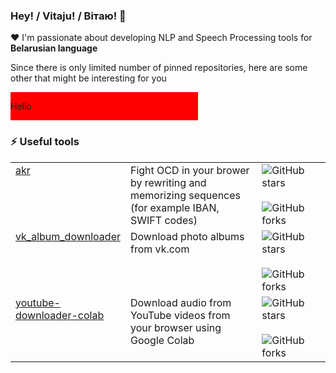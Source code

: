 ### Hey! / Vitaju! / Вітаю! 👋

:hearts: I'm passionate about developing NLP and Speech Processing tools for **Belarusian language**

Since there is only limited number of pinned repositories, here are some other that might be interesting for you

<label style="display: flex; flex-direction: column; width: 300px; background-color: red">
  <p>Hello</p>
</label>

### ⚡️ Useful tools
<table>
  <tr>
    <td valign="top" width="25%"><a href="https://github.com/navalnica/akr">akr</a></td>
    <td valign="top" width="50%">Fight OCD in your brower by rewriting and memorizing sequences (for example IBAN, SWIFT codes)</td>
    <td valign="top" width="25%">
      <img alt="GitHub stars" src="https://img.shields.io/github/stars/navalnica/akr?style=flat&label=%E2%AD%90%EF%B8%8F%20stars&labelColor=ffffff&color=ffff00">
      &nbsp&nbsp
      <img alt="GitHub forks" src="https://img.shields.io/github/forks/navalnica/akr?style=flat&label=%F0%9F%94%80%20forks&labelColor=ffffff&color=ffff00">
    </td>
  </tr>
  <tr>
    <td valign="top" width="25%"><a href="https://github.com/navalnica/vk_album_downloader">vk_album_downloader</a></td>
    <td valign="top" width="50%">Download photo albums from vk.com</td>
    <td valign="top" width="25%">
      <img alt="GitHub stars" src="https://img.shields.io/github/stars/navalnica/vk_album_downloader?style=flat&label=%E2%AD%90%EF%B8%8F%20stars&labelColor=ffffff&color=ffff00">
      &nbsp&nbsp
      <img alt="GitHub forks" src="https://img.shields.io/github/forks/navalnica/vk_album_downloader?style=flat&label=%F0%9F%94%80%20forks&labelColor=ffffff&color=ffff00">
    </td>
  </tr>
  <tr>
    <td valign="top" width="25%"><a href="https://github.com/navalnica/youtube-downloader-colab">youtube-downloader-colab</a></td>
    <td valign="top" width="50%">Download audio from YouTube videos from your browser using Google Colab</td>
    <td valign="top" width="25%">
      <img alt="GitHub stars" src="https://img.shields.io/github/stars/navalnica/youtube-downloader-colab?style=flat&label=%E2%AD%90%EF%B8%8F%20stars&labelColor=ffffff&color=ffff00">
      &nbsp&nbsp
      <img alt="GitHub forks" src="https://img.shields.io/github/forks/navalnica/youtube-downloader-colab?style=flat&label=%F0%9F%94%80%20forks&labelColor=ffffff&color=ffff00">
    </td>
  </tr>
</table>

